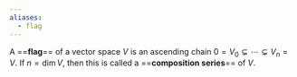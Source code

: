 ```yaml
---
aliases:
  - flag
---
```

A ==**flag**== of a vector space $V$ is an ascending chain $0 = V_0 \subsetneq \cdots \subsetneq V_n = V$. If $n = \dim V$, then this is called a ==**composition series**== of $V$.